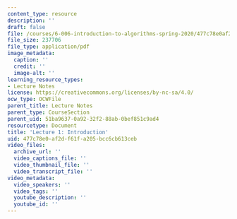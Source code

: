 ```yaml
---
content_type: resource
description: ''
draft: false
file: /courses/6-006-introduction-to-algorithms-spring-2020/477c78e0af2df61fa205bcc6cb613ceb_MIT6_006S20_lec1.pdf
file_size: 237706
file_type: application/pdf
image_metadata:
  caption: ''
  credit: ''
  image-alt: ''
learning_resource_types:
- Lecture Notes
license: https://creativecommons.org/licenses/by-nc-sa/4.0/
ocw_type: OCWFile
parent_title: Lecture Notes
parent_type: CourseSection
parent_uid: 51ba9637-0a92-32f2-88ab-0bef851c9ad4
resourcetype: Document
title: 'Lecture 1: Introduction'
uid: 477c78e0-af2d-f61f-a205-bcc6cb613ceb
video_files:
  archive_url: ''
  video_captions_file: ''
  video_thumbnail_file: ''
  video_transcript_file: ''
video_metadata:
  video_speakers: ''
  video_tags: ''
  youtube_description: ''
  youtube_id: ''
---
```

